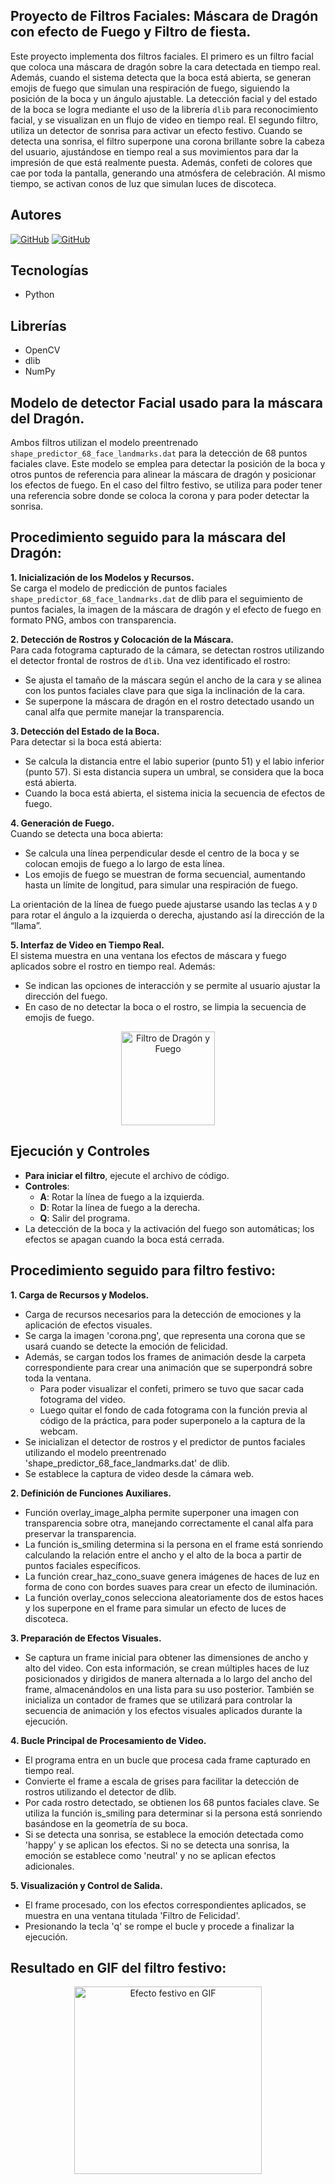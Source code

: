 ## Proyecto de Filtros Faciales: Máscara de Dragón con efecto de Fuego y Filtro de fiesta.

Este proyecto implementa dos filtros faciales. El primero es un filtro facial que coloca una máscara de dragón sobre la cara detectada en tiempo real. Además, cuando el sistema detecta que la boca está abierta, se generan emojis de fuego que simulan una respiración de fuego, siguiendo la posición de la boca y un ángulo ajustable. La detección facial y del estado de la boca se logra mediante el uso de la librería `dlib` para reconocimiento facial, y se visualizan en un flujo de video en tiempo real.
El segundo filtro, utiliza un detector de sonrisa para activar un efecto festivo. Cuando se detecta una sonrisa, el filtro superpone una corona brillante sobre la cabeza del usuario, ajustándose en tiempo real a sus movimientos para dar la impresión de que está realmente puesta. Además, confeti de colores que cae por toda la pantalla, generando una atmósfera de celebración. Al mismo tiempo, se activan conos de luz que simulan luces de discoteca.

## Autores
[![GitHub](https://img.shields.io/badge/GitHub-Javier%20Gómez%20Falcón-red?style=flat-square&logo=github)](https://github.com/GomFal)
[![GitHub](https://img.shields.io/badge/GitHub-Cristian%20Marrero%20Vega-blue?style=flat-square&logo=github)](https://github.com/XxMARRExX)

## Tecnologías
  - Python

## Librerías 
  - OpenCV
  - dlib
  - NumPy

## Modelo de detector Facial usado para la máscara del Dragón.
Ambos filtros utilizan el modelo preentrenado `shape_predictor_68_face_landmarks.dat` para la detección de 68 puntos faciales clave. Este modelo se emplea para detectar la posición de la boca y otros puntos de referencia para alinear la máscara de dragón y posicionar los efectos de fuego. En el caso del filtro festivo, se utiliza para poder tener una referencia sobre donde se coloca la corona y para poder detectar la sonrisa.

## Procedimiento seguido para la máscara del Dragón:
  **1. Inicialización de los Modelos y Recursos.**  
   Se carga el modelo de predicción de puntos faciales `shape_predictor_68_face_landmarks.dat` de dlib para el seguimiento de puntos faciales, la imagen de la máscara de dragón y el efecto de fuego en formato PNG, ambos con transparencia.

  **2. Detección de Rostros y Colocación de la Máscara.**  
   Para cada fotograma capturado de la cámara, se detectan rostros utilizando el detector frontal de rostros de `dlib`. Una vez identificado el rostro:
   - Se ajusta el tamaño de la máscara según el ancho de la cara y se alinea con los puntos faciales clave para que siga la inclinación de la cara.
   - Se superpone la máscara de dragón en el rostro detectado usando un canal alfa que permite manejar la transparencia.

  **3. Detección del Estado de la Boca.**  
   Para detectar si la boca está abierta:
   - Se calcula la distancia entre el labio superior (punto 51) y el labio inferior (punto 57). Si esta distancia supera un umbral, se considera que la boca está abierta.
   - Cuando la boca está abierta, el sistema inicia la secuencia de efectos de fuego.

  **4. Generación de Fuego.**  
   Cuando se detecta una boca abierta:
   - Se calcula una línea perpendicular desde el centro de la boca y se colocan emojis de fuego a lo largo de esta línea.
   - Los emojis de fuego se muestran de forma secuencial, aumentando hasta un límite de longitud, para simular una respiración de fuego.
   
   La orientación de la línea de fuego puede ajustarse usando las teclas `A` y `D` para rotar el ángulo a la izquierda o derecha, ajustando así la dirección de la “llama”.

  **5. Interfaz de Video en Tiempo Real.**  
   El sistema muestra en una ventana los efectos de máscara y fuego aplicados sobre el rostro en tiempo real. Además:
   - Se indican las opciones de interacción y se permite al usuario ajustar la dirección del fuego.
   - En caso de no detectar la boca o el rostro, se limpia la secuencia de emojis de fuego.

<div align="center">
    <!-- Ejemplo de Imagen de Efecto de Máscara y Fuego -->
    <div>
        <a href="filtro_dragon_fuego.JPG" target="_blank">
            <img src="./filtro_dragon_fuego.JPG" alt="Filtro de Dragón y Fuego" width="150">
        </a>
    </div>
</div>

## Ejecución y Controles
- **Para iniciar el filtro**, ejecute el archivo de código.
- **Controles**:
  - **A**: Rotar la línea de fuego a la izquierda.
  - **D**: Rotar la línea de fuego a la derecha.
  - **Q**: Salir del programa.
- La detección de la boca y la activación del fuego son automáticas; los efectos se apagan cuando la boca está cerrada.

## Procedimiento seguido para filtro festivo:

  **1. Carga de Recursos y Modelos.**  
  - Carga de recursos necesarios para la detección de emociones y la aplicación de efectos visuales.
  - Se carga la imagen 'corona.png', que representa una corona que se usará cuando se detecte la emoción de felicidad.
  - Además, se cargan todos los frames de animación desde la carpeta correspondiente para crear una animación que se superpondrá sobre toda la ventana.
    - Para poder visualizar el confeti, primero se tuvo que sacar cada fotograma del video.
    - Luego quitar el fondo de cada fotograma con la función previa al código de la práctica, para poder superponelo a la captura de la webcam.   
  - Se inicializan el detector de rostros y el predictor de puntos faciales utilizando el modelo preentrenado 'shape_predictor_68_face_landmarks.dat' de dlib.
  - Se establece la captura de video desde la cámara web.

  **2. Definición de Funciones Auxiliares.**
  - Función overlay_image_alpha permite superponer una imagen con transparencia sobre otra, manejando correctamente el canal alfa para preservar la transparencia.
  - La función is_smiling determina si la persona en el frame está sonriendo calculando la relación entre el ancho y el alto de la boca a partir de puntos faciales específicos.
  - La función crear_haz_cono_suave genera imágenes de haces de luz en forma de cono con bordes suaves para crear un efecto de iluminación.
  - La función overlay_conos selecciona aleatoriamente dos de estos haces y los superpone en el frame para simular un efecto de luces de discoteca.

  **3. Preparación de Efectos Visuales.**
  - Se captura un frame inicial para obtener las dimensiones de ancho y alto del video. Con esta información, se crean múltiples haces de luz posicionados y dirigidos de manera alternada a lo largo del ancho del frame, almacenándolos en una lista para su uso posterior. También se inicializa un contador de frames que se utilizará para controlar la secuencia de animación y los efectos visuales aplicados durante la ejecución.

  **4. Bucle Principal de Procesamiento de Video.**
  - El programa entra en un bucle que procesa cada frame capturado en tiempo real.
  - Convierte el frame a escala de grises para facilitar la detección de rostros utilizando el detector de dlib.
  - Por cada rostro detectado, se obtienen los 68 puntos faciales clave. Se utiliza la función is_smiling para determinar si la persona está sonriendo basándose en la geometría de su boca.
  - Si se detecta una sonrisa, se establece la emoción detectada como 'happy' y se aplican los efectos. Si no se detecta una sonrisa, la emoción se establece como 'neutral' y no se aplican efectos adicionales.

  **5. Visualización y Control de Salida.**
  - El frame procesado, con los efectos correspondientes aplicados, se muestra en una ventana titulada 'Filtro de Felicidad'.
  - Presionando la tecla 'q' se rompe el bucle y procede a finalizar la ejecución.

## Resultado en GIF del filtro festivo:

<div align="center">
    <!-- Ejemplo de GIF de Efecto de Máscara y Fuego desde Google Drive -->
    <div>
        <a href="https://github.com/GomFal/VC/blob/main/P5/Vc%20-%20P5.gif" target="_blank">
            <img src="https://github.com/GomFal/VC/blob/main/P5/Vc%20-%20P5.gif" alt="Efecto festivo en GIF" width="300">
        </a>
    </div>
</div>
